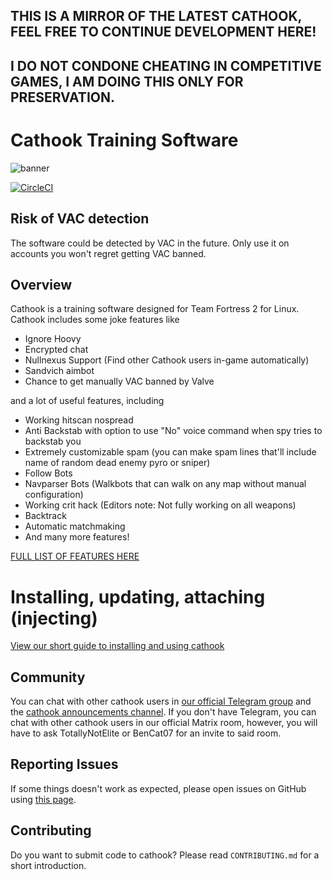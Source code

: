 ## THIS IS A MIRROR OF THE LATEST CATHOOK, FEEL FREE TO CONTINUE DEVELOPMENT HERE!
## I DO NOT CONDONE CHEATING IN COMPETITIVE GAMES, I AM DOING THIS ONLY FOR PRESERVATION.

# Cathook Training Software
![banner](https://user-images.githubusercontent.com/13179138/134817300-d4865695-af33-4e83-a017-5ec0d31ea0a1.png)

[![CircleCI](https://circleci.com/gh/nullworks/cathook.svg?style=svg)](https://circleci.com/gh/nullworks/cathook)

## Risk of VAC detection

The software could be detected by VAC in the future. Only use it on accounts you won't regret getting VAC banned.

## Overview

Cathook is a training software designed for Team Fortress 2 for Linux. Cathook includes some joke features like

* Ignore Hoovy
* Encrypted chat
* Nullnexus Support (Find other Cathook users in-game automatically)
* Sandvich aimbot
* Chance to get manually VAC banned by Valve

and a lot of useful features, including

* Working hitscan nospread
* Anti Backstab with option to use "No" voice command when spy tries to backstab you
* Extremely customizable spam (you can make spam lines that'll include name of random dead enemy pyro or sniper)
* Follow Bots
* Navparser Bots (Walkbots that can walk on any map without manual configuration)
* Working crit hack (Editors note: Not fully working on all weapons)
* Backtrack
* Automatic matchmaking
* And many more features!

[FULL LIST OF FEATURES HERE](https://cathook.club/wikis/Feature-List-and-explanations)

# Installing, updating, attaching (injecting)

[View our short guide to installing and using cathook](https://cathook.club/wikis/Installing,-Attaching-And-General-Infos)

## Community
You can chat with other cathook users in [our official Telegram group](https://t.me/nullworks) and the [cathook announcements channel](https://t.me/cathook_cheat).
If you don't have Telegram, you can chat with other cathook users in our official Matrix room, however, you will have to ask TotallyNotElite or BenCat07 for an invite to said room.

## Reporting Issues

If some things doesn't work as expected, please open issues on GitHub using [this page](https://cathook.club/issues).

## Contributing

Do you want to submit code to cathook? Please read `CONTRIBUTING.md` for a short introduction.

